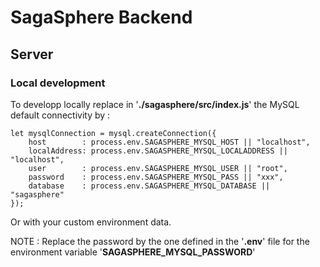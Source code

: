 # SagaSphere Backend
## Server
### Local development
To developp locally replace in '__./sagasphere/src/index.js__' the MySQL default connectivity by :
```
let mysqlConnection = mysql.createConnection({
    host        : process.env.SAGASPHERE_MYSQL_HOST || "localhost",
    localAddress: process.env.SAGASPHERE_MYSQL_LOCALADDRESS || "localhost",
    user        : process.env.SAGASPHERE_MYSQL_USER || "root",
    password    : process.env.SAGASPHERE_MYSQL_PASS || "xxx",
    database    : process.env.SAGASPHERE_MYSQL_DATABASE || "sagasphere"
});
```
Or with your custom environment data.

NOTE : Replace the password by the one defined in the '__.env__' file for the environment variable '__SAGASPHERE_MYSQL_PASSWORD__'